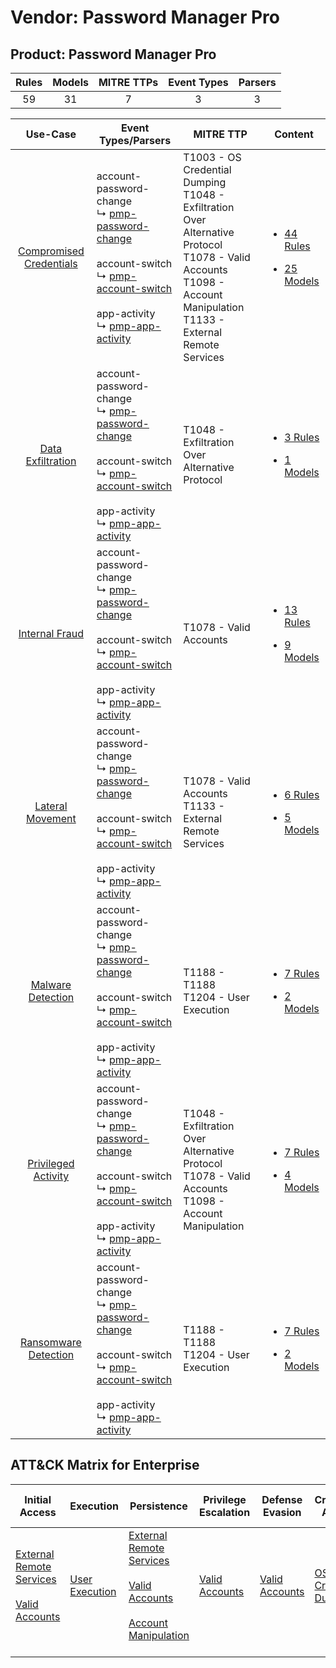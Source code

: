 Vendor: Password Manager Pro
============================
Product: Password Manager Pro
-----------------------------
| Rules | Models | MITRE TTPs | Event Types | Parsers |
|:-----:|:------:|:----------:|:-----------:|:-------:|
|  59   |   31   |     7      |      3      |    3    |

|                                  Use-Case                                  | Event Types/Parsers                                                                                                                                                                                                                                                                            | MITRE TTP                                                                                                                                                                         | Content                                                                                                                                        |
|:--------------------------------------------------------------------------:| ---------------------------------------------------------------------------------------------------------------------------------------------------------------------------------------------------------------------------------------------------------------------------------------------- | --------------------------------------------------------------------------------------------------------------------------------------------------------------------------------- | ---------------------------------------------------------------------------------------------------------------------------------------------- |
| [Compromised Credentials](../../../UseCases/uc_compromised_credentials.md) |  account-password-change<br> ↳ [pmp-password-change](Parsers/parserContent_pmp-password-change.md)<br><br> account-switch<br> ↳ [pmp-account-switch](Parsers/parserContent_pmp-account-switch.md)<br><br> app-activity<br> ↳ [pmp-app-activity](Parsers/parserContent_pmp-app-activity.md)<br> | T1003 - OS Credential Dumping<br>T1048 - Exfiltration Over Alternative Protocol<br>T1078 - Valid Accounts<br>T1098 - Account Manipulation<br>T1133 - External Remote Services<br> | [<ul><li>44 Rules</li></ul><ul><li>25 Models</li></ul>](Rules_Models/r_m_password_manager_pro_password_manager_pro_Compromised_Credentials.md) |
|       [Data Exfiltration](../../../UseCases/uc_data_exfiltration.md)       |  account-password-change<br> ↳ [pmp-password-change](Parsers/parserContent_pmp-password-change.md)<br><br> account-switch<br> ↳ [pmp-account-switch](Parsers/parserContent_pmp-account-switch.md)<br><br> app-activity<br> ↳ [pmp-app-activity](Parsers/parserContent_pmp-app-activity.md)<br> | T1048 - Exfiltration Over Alternative Protocol<br>                                                                                                                                | [<ul><li>3 Rules</li></ul><ul><li>1 Models</li></ul>](Rules_Models/r_m_password_manager_pro_password_manager_pro_Data_Exfiltration.md)         |
|          [Internal Fraud](../../../UseCases/uc_internal_fraud.md)          |  account-password-change<br> ↳ [pmp-password-change](Parsers/parserContent_pmp-password-change.md)<br><br> account-switch<br> ↳ [pmp-account-switch](Parsers/parserContent_pmp-account-switch.md)<br><br> app-activity<br> ↳ [pmp-app-activity](Parsers/parserContent_pmp-app-activity.md)<br> | T1078 - Valid Accounts<br>                                                                                                                                                        | [<ul><li>13 Rules</li></ul><ul><li>9 Models</li></ul>](Rules_Models/r_m_password_manager_pro_password_manager_pro_Internal_Fraud.md)           |
|        [Lateral Movement](../../../UseCases/uc_lateral_movement.md)        |  account-password-change<br> ↳ [pmp-password-change](Parsers/parserContent_pmp-password-change.md)<br><br> account-switch<br> ↳ [pmp-account-switch](Parsers/parserContent_pmp-account-switch.md)<br><br> app-activity<br> ↳ [pmp-app-activity](Parsers/parserContent_pmp-app-activity.md)<br> | T1078 - Valid Accounts<br>T1133 - External Remote Services<br>                                                                                                                    | [<ul><li>6 Rules</li></ul><ul><li>5 Models</li></ul>](Rules_Models/r_m_password_manager_pro_password_manager_pro_Lateral_Movement.md)          |
|       [Malware Detection](../../../UseCases/uc_malware_detection.md)       |  account-password-change<br> ↳ [pmp-password-change](Parsers/parserContent_pmp-password-change.md)<br><br> account-switch<br> ↳ [pmp-account-switch](Parsers/parserContent_pmp-account-switch.md)<br><br> app-activity<br> ↳ [pmp-app-activity](Parsers/parserContent_pmp-app-activity.md)<br> | T1188 - T1188<br>T1204 - User Execution<br>                                                                                                                                       | [<ul><li>7 Rules</li></ul><ul><li>2 Models</li></ul>](Rules_Models/r_m_password_manager_pro_password_manager_pro_Malware_Detection.md)         |
|     [Privileged Activity](../../../UseCases/uc_privileged_activity.md)     |  account-password-change<br> ↳ [pmp-password-change](Parsers/parserContent_pmp-password-change.md)<br><br> account-switch<br> ↳ [pmp-account-switch](Parsers/parserContent_pmp-account-switch.md)<br><br> app-activity<br> ↳ [pmp-app-activity](Parsers/parserContent_pmp-app-activity.md)<br> | T1048 - Exfiltration Over Alternative Protocol<br>T1078 - Valid Accounts<br>T1098 - Account Manipulation<br>                                                                      | [<ul><li>7 Rules</li></ul><ul><li>4 Models</li></ul>](Rules_Models/r_m_password_manager_pro_password_manager_pro_Privileged_Activity.md)       |
|    [Ransomware Detection](../../../UseCases/uc_ransomware_detection.md)    |  account-password-change<br> ↳ [pmp-password-change](Parsers/parserContent_pmp-password-change.md)<br><br> account-switch<br> ↳ [pmp-account-switch](Parsers/parserContent_pmp-account-switch.md)<br><br> app-activity<br> ↳ [pmp-app-activity](Parsers/parserContent_pmp-app-activity.md)<br> | T1188 - T1188<br>T1204 - User Execution<br>                                                                                                                                       | [<ul><li>7 Rules</li></ul><ul><li>2 Models</li></ul>](Rules_Models/r_m_password_manager_pro_password_manager_pro_Ransomware_Detection.md)      |

ATT&CK Matrix for Enterprise
----------------------------
| Initial Access                                                                                                                                   | Execution                                                           | Persistence                                                                                                                                                                                                               | Privilege Escalation                                                | Defense Evasion                                                     | Credential Access                                                          | Discovery | Lateral Movement | Collection | Command and Control | Exfiltration                                                                                | Impact |
| ------------------------------------------------------------------------------------------------------------------------------------------------ | ------------------------------------------------------------------- | ------------------------------------------------------------------------------------------------------------------------------------------------------------------------------------------------------------------------- | ------------------------------------------------------------------- | ------------------------------------------------------------------- | -------------------------------------------------------------------------- | --------- | ---------------- | ---------- | ------------------- | ------------------------------------------------------------------------------------------- | ------ |
| [External Remote Services](https://attack.mitre.org/techniques/T1133)<br><br>[Valid Accounts](https://attack.mitre.org/techniques/T1078)<br><br> | [User Execution](https://attack.mitre.org/techniques/T1204)<br><br> | [External Remote Services](https://attack.mitre.org/techniques/T1133)<br><br>[Valid Accounts](https://attack.mitre.org/techniques/T1078)<br><br>[Account Manipulation](https://attack.mitre.org/techniques/T1098)<br><br> | [Valid Accounts](https://attack.mitre.org/techniques/T1078)<br><br> | [Valid Accounts](https://attack.mitre.org/techniques/T1078)<br><br> | [OS Credential Dumping](https://attack.mitre.org/techniques/T1003)<br><br> |           |                  |            |                     | [Exfiltration Over Alternative Protocol](https://attack.mitre.org/techniques/T1048)<br><br> |        |